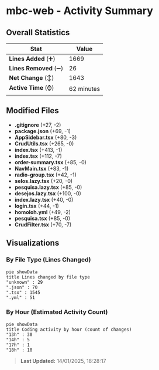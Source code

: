 # mbc-web - Activity Summary 

## Overall Statistics

| Stat                   | Value                                                             |
| ---------------------- | ----------------------------------------------------------------- |
| **Lines Added** (➕)   | 1669                                          |
| **Lines Removed** (➖) | 26                                        |
| **Net Change** (↕)    | 1643                |
| **Active Time** (⌚)   | 62 minutes |


## Modified Files
- **.gitignore** (+27, -2)
- **package.json** (+69, -1)
- **AppSidebar.tsx** (+80, -3)
- **CrudUtils.tsx** (+265, -0)
- **index.tsx** (+413, -1)
- **index.tsx** (+112, -7)
- **order-summary.tsx** (+85, -0)
- **NavMain.tsx** (+83, -1)
- **radio-group.tsx** (+42, -1)
- **selos.lazy.tsx** (+20, -0)
- **pesquisa.lazy.tsx** (+85, -0)
- **desejos.lazy.tsx** (+100, -0)
- **index.lazy.tsx** (+40, -0)
- **login.tsx** (+44, -1)
- **homoloh.yml** (+49, -2)
- **pesquisa.tsx** (+85, -0)
- **CrudFilter.tsx** (+70, -7)

## Visualizations

### By File Type (Lines Changed)

```mermaid
pie showData
title Lines changed by file type
"unknown" : 29
".json" : 70
".tsx" : 1545
".yml" : 51
```

### By Hour (Estimated Activity Count)

```mermaid
pie showData
title Coding activity by hour (count of changes)
"13h" : 30
"14h" : 5
"17h" : 1
"18h" : 10
```


> **Last Updated:** 14/01/2025, 18:28:17